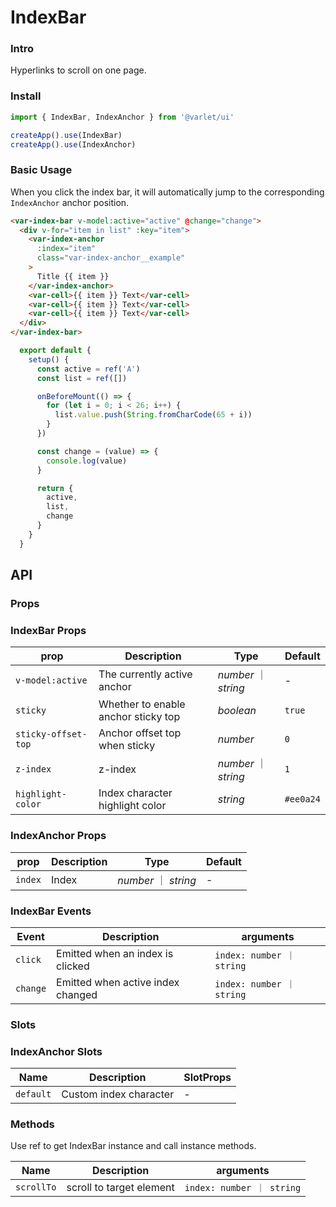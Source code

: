 # IndexBar

### Intro

Hyperlinks to scroll on one page.

### Install

```js
import { IndexBar, IndexAnchor } from '@varlet/ui'

createApp().use(IndexBar)
createApp().use(IndexAnchor)
```

### Basic Usage

When you click the index bar, it will automatically jump to the corresponding `IndexAnchor` anchor position.

```html
<var-index-bar v-model:active="active" @change="change">
  <div v-for="item in list" :key="item">
    <var-index-anchor 
      :index="item" 
      class="var-index-anchor__example"
    > 
      Title {{ item }} 
    </var-index-anchor>
    <var-cell>{{ item }} Text</var-cell>
    <var-cell>{{ item }} Text</var-cell>
    <var-cell>{{ item }} Text</var-cell>
  </div>
</var-index-bar>
```
```javascript
  export default {
    setup() {
      const active = ref('A')
      const list = ref([])

      onBeforeMount(() => {
        for (let i = 0; i < 26; i++) {
          list.value.push(String.fromCharCode(65 + i))
        }
      })

      const change = (value) => {
        console.log(value)
      }

      return {
        active,
        list,
        change
      }
    }
  }
```

## API

### Props

### IndexBar Props

| prop | Description | Type | Default |
| ----- | -------------- | -------- | ---------- |
| `v-model:active` | The currently active anchor | _number_ ｜ _string_ | - |
| `sticky` | Whether to enable anchor sticky top | _boolean_ | `true` |
| `sticky-offset-top` | Anchor offset top when sticky | _number_ | `0` |
| `z-index` | z-index | _number_ ｜ _string_ | `1` |
| `highlight-color` | Index character highlight color | _string_ | `#ee0a24` |

### IndexAnchor Props

| prop | Description | Type | Default |
| ----- | -------------- | -------- | ---------- |
| `index` | Index | _number_ ｜ _string_ | - |

### IndexBar Events

| Event | Description | arguments |
| ----- | -------------- | -------- |
| `click` | Emitted when an index is clicked | `index: number ｜ string` |
| `change` | Emitted when active index changed	| `index: number ｜ string` |

### Slots

### IndexAnchor Slots

| Name | Description | SlotProps |
| --- | --- | --- |
| `default` | Custom index character | - |

### Methods
Use ref to get IndexBar instance and call instance methods.

| Name | Description	 | arguments |
| ---- | ------- | -------- |
| `scrollTo` | scroll to target element	 | `index: number ｜ string` |
